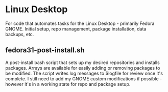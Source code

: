 # Linux Desktop
For code that automates tasks for the Linux Desktop - primarily Fedora GNOME.
Initial setup, repo management, package installation, data backups, etc.
## fedora31-post-install.sh
A post-install bash script that sets up my desired repositories and installs packages. Arrays are available for easily adding or removing packages to be modified.
The script writes log messages to $logfile for review once it's complete.
I still need to add my GNOME custom modifications if possible - however it's in a working state for repo and package setup.
